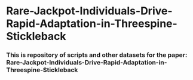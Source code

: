 # Rare-Jackpot-Individuals-Drive-Rapid-Adaptation-in-Threespine-Stickleback

### This is repository of scripts and other datasets for the paper: Rare-Jackpot-Individuals-Drive-Rapid-Adaptation-in-Threespine-Stickleback
